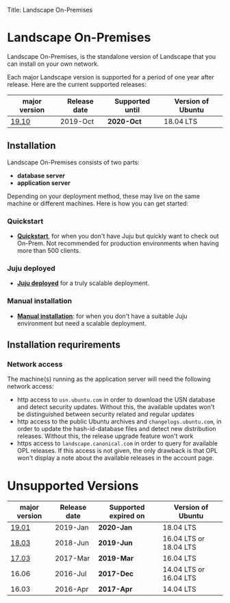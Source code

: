 Title: Landscape On-Premises
# Landscape On-Premises

Landscape On-Premises, is the standalone version of Landscape that you can install on your own network.

Each major Landscape version is supported for a period of one year after release. Here are the current supported releases:

| **major version**                | **Release date** | **Supported until** | **Version of Ubuntu**  |
| ----------------------           | ---------------- | ------------------- | ---------------------  |
| [19.10](./ReleaseNotes19.10.md)  | 2019-Oct         | **2020-Oct**        | 18.04 LTS              |

## Installation
Landscape On-Premises consists of two parts:

 * **database server**
 * **application server**

Depending on your deployment method, these may live on the same machine or different machines. Here is how you can get started:

### Quickstart
 * **[Quickstart](./landscape-install-quickstart.md)**, for when you don't have Juju but quickly want to check out On-Prem. Not recommended for production environments when having more than 500 clients.

### Juju deployed
 * **[Juju deployed](./landscape-install-juju.md)** for a truly scalable deployment.

### Manual installation
* **[Manual installation](./landscape-install-manual.md)**: for when you don't have a suitable Juju environment but need a scalable deployment.

## Installation requrirements

### Network access
The machine(s) running as the application server will need the following network access:

 * http access to `usn.ubuntu.com` in order to download the USN database and detect security updates. Without this, the available updates won't be distinguished between security related and regular updates
 * http access to the public Ubuntu archives and `changelogs.ubuntu.com`, in order to update the hash-id-database files and detect new distribution releases. Without this, the release upgrade feature won't work
 * https access to `landscape.canonical.com` in order to query for available OPL releases. If this access is not given, the only drawback is that OPL won't display a note about the available releases in the account page.

# Unsupported Versions
| **major version**                | **Release date** | **Supported expired on** | **Version of Ubuntu**  |
| ----------------------           | ---------------- | ------------------------ | ---------------------  |
| [19.01](./ReleaseNotes19.01.md)  | 2019-Jan         | **2020-Jan**             | 18.04 LTS              |
| [18.03](./ReleaseNotes18.03.md)  | 2018-Jun         | **2019-Jun**             | 16.04 LTS or 18.04 LTS |
| [17.03](./ReleaseNotes17.03.md)  | 2017-Mar         | **2019-Mar**             | 16.04 LTS              |
| 16.06                            | 2016-Jul         | **2017-Dec**             | 14.04 LTS or 16.04 LTS |
| 16.03                            | 2016-Apr         | **2017-Apr**             | 14.04 LTS              |
